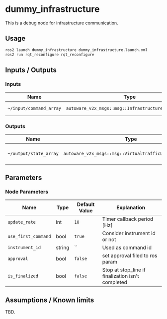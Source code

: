 # dummy_infrastructure

This is a debug node for infrastructure communication.

## Usage

```sh
ros2 launch dummy_infrastructure dummy_infrastructure.launch.xml
ros2 run rqt_reconfigure rqt_reconfigure
```

## Inputs / Outputs

### Inputs

| Name                    | Type                                                 | Description            |
| ----------------------- | ---------------------------------------------------- | ---------------------- |
| `~/input/command_array` | `autoware_v2x_msgs::msg::InfrastructureCommandArray` | Infrastructure command |

### Outputs

| Name                   | Type                                                    | Description                 |
| ---------------------- | ------------------------------------------------------- | --------------------------- |
| `~/output/state_array` | `autoware_v2x_msgs::msg::VirtualTrafficLightStateArray` | Virtual traffic light array |

## Parameters

### Node Parameters

| Name                | Type   | Default Value | Explanation                                       |
| ------------------- | ------ | ------------- | ------------------------------------------------- |
| `update_rate`       | int    | `10`          | Timer callback period [Hz]                        |
| `use_first_command` | bool   | `true`        | Consider instrument id or not                     |
| `instrument_id`     | string | ``            | Used as command id                                |
| `approval`          | bool   | `false`       | set approval filed to ros param                   |
| `is_finalized`      | bool   | `false`       | Stop at stop_line if finalization isn't completed |

## Assumptions / Known limits

TBD.
